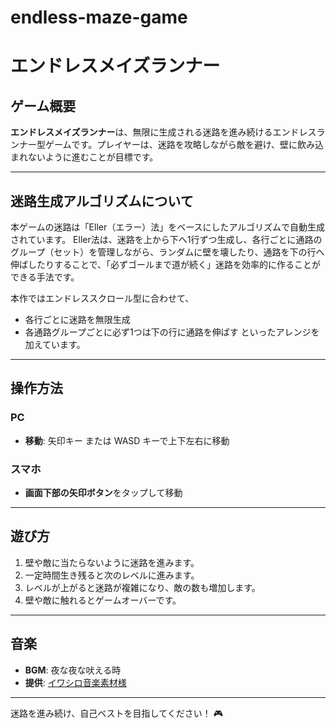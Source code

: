 # endless-maze-game

# エンドレスメイズランナー

## ゲーム概要

**エンドレスメイズランナー**は、無限に生成される迷路を進み続けるエンドレスランナー型ゲームです。プレイヤーは、迷路を攻略しながら敵を避け、壁に飲み込まれないように進むことが目標です。

---

## 迷路生成アルゴリズムについて

本ゲームの迷路は「Eller（エラー）法」をベースにしたアルゴリズムで自動生成されています。
Eller法は、迷路を上から下へ1行ずつ生成し、各行ごとに通路のグループ（セット）を管理しながら、ランダムに壁を壊したり、通路を下の行へ伸ばしたりすることで、「必ずゴールまで道が続く」迷路を効率的に作ることができる手法です。

本作ではエンドレススクロール型に合わせて、
- 各行ごとに迷路を無限生成
- 各通路グループごとに必ず1つは下の行に通路を伸ばす
といったアレンジを加えています。

---

## 操作方法

### **PC**

- **移動**: 矢印キー または WASD キーで上下左右に移動

### **スマホ**

- **画面下部の矢印ボタン**をタップして移動

---

## 遊び方

1. 壁や敵に当たらないように迷路を進みます。
2. 一定時間生き残ると次のレベルに進みます。
3. レベルが上がると迷路が複雑になり、敵の数も増加します。
4. 壁や敵に触れるとゲームオーバーです。

---

## 音楽

- **BGM**: 夜な夜な吠える時
- **提供**: [イワシロ音楽素材様](https://iwashiro-sounds.work/#google_vignette)

---

迷路を進み続け、自己ベストを目指してください！ 🎮
